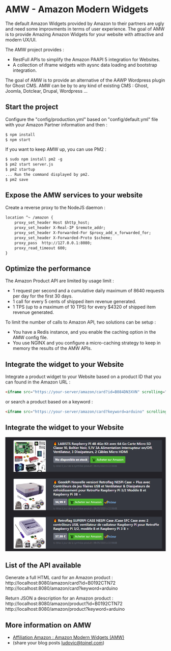 # AMW - Amazon Modern Widgets

The default Amazon Widgets provided by Amazon to their partners are ugly and need some improvments in terms of user experience.
The goal of AMW is to provide Amazing Amazon Widgets for your website with attractive and modern UX/UI.

The AMW project provides : 
- RestFull APIs to simplify the Amazon PAAPI 5 integration for Websites.
- A collection of iframe widgets with aysnc data loading and bootstrap integration.

The goal of AMW is to provide an alternative of the AAWP Wordpress plugin for Ghost CMS.
AMW can be by to any kind of existing CMS : Ghost, Joomla, Dotclear, Drupal, Wordpress ...

## Start the project

Configure the "config/production.yml" based on "config/default.yml" file with your Amazon Partner information and then :

```console
$ npm install
$ npm start
```

If you want to keep AMW up, you can use PM2  :

```console
$ sudo npm install pm2 -g
$ pm2 start server.js
$ pm2 startup
... Run the command displayed by pm2.
$ pm2 save
```

## Expose the AMW services to your website

Create a reverse proxy to the NodeJS daemon : 

```
location ^~ /amazon {
    proxy_set_header Host $http_host;
    proxy_set_header X-Real-IP $remote_addr;
    proxy_set_header X-Forwarded-For $proxy_add_x_forwarded_for;
    proxy_set_header X-Forwarded-Proto $scheme;
    proxy_pass  http://127.0.0.1:8080;
    proxy_read_timeout 600;
}
```

## Optimize the performance

The Amazon Product API are limited by usage limit : 
* 1 request per second and a cumulative daily maximum of 8640 requests per day for the first 30 days.
* 1 call for every 5 cents of shipped item revenue generated.
* 1 TPS (up to a maximum of 10 TPS) for every $4320 of shipped item revenue generated.

To limit the number of calls to Amazon API, two solutions can be setup : 
* You have a Redis instance, and you enable the caching option in the AMW config file.
* You use NGINX and you configure a micro-caching strategy to keep in memory the results of the AMW APIs.

## Integrate the widget to your Website

Integrate a product widget to your Website based on a product ID that you can found in the Amazon URL : 

```html
<iframe src="https://your-server/amazon/card?id=B084DN3XVN" scrolling="no" frameborder="no" loading="lazy" style="width:100%"></iframe>
```

or search a product based on a keyword : 

```html
<iframe src="https://your-server/amazon/card?keyword=arduino" scrolling="no" frameborder="no" loading="lazy" style="width:100%"></iframe>
```

## Integrate the widget to your Website

![](doc/resources//amazon-modern-widget.png)


## List of the API available

Generate a full HTML card for an Amazon product : 
http://localhost:8080/amazon/card?id=B0192CTN72
http://localhost:8080/amazon/card?keyword=arduino

Return JSON a description for an Amazon product : 
http://localhost:8080/amazon/product?id=B0192CTN72
http://localhost:8080/amazon/product?keyword=arduino

## More information on AMW

* [Affiliation Amazon : Amazon Modern Widgets (AMW)](https://www.geeek.org/amazon-affiliation-modern-widgets/)
* (share your blog posts ludovic@toinel.com)